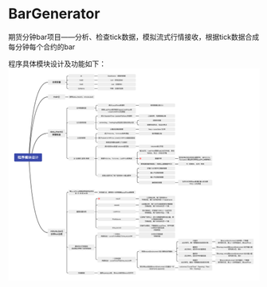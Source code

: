 # BarGenerator
期货分钟bar项目——分析、检查tick数据，模拟流式行情接收，根据tick数据合成每分钟每个合约的bar

程序具体模块设计及功能如下：
![](pics/mindmap.png)